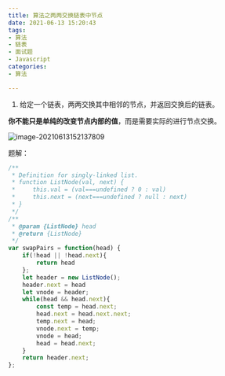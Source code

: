 ```yaml
---
title: 算法之两两交换链表中节点
date: 2021-06-13 15:20:43
tags:
- 算法
- 链表
- 面试题
- Javascript
categories:
- 算法

---
```




1.  给定一个链表，两两交换其中相邻的节点，并返回交换后的链表。

**你不能只是单纯的改变节点内部的值**，而是需要实际的进行节点交换。

![image-20210613152137809](D:\Blogs\NollieLeo.github.io\source\_posts\算法之两两交换链表中节点\image-20210613152137809.png)

题解：

```js
/**
 * Definition for singly-linked list.
 * function ListNode(val, next) {
 *     this.val = (val===undefined ? 0 : val)
 *     this.next = (next===undefined ? null : next)
 * }
 */
/**
 * @param {ListNode} head
 * @return {ListNode}
 */
var swapPairs = function(head) {
    if(!head || !head.next){
        return head
    };
    let header = new ListNode();
    header.next = head
    let vnode = header;
    while(head && head.next){
        const temp = head.next;
        head.next = head.next.next;
        temp.next = head;
        vnode.next = temp;
        vnode = head;
        head = head.next;
    }
    return header.next;
};
```

